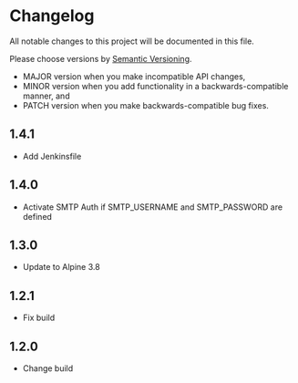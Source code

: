 # Changelog

All notable changes to this project will be documented in this file.

Please choose versions by [Semantic Versioning](http://semver.org/).

* MAJOR version when you make incompatible API changes,
* MINOR version when you add functionality in a backwards-compatible manner, and
* PATCH version when you make backwards-compatible bug fixes.

## 1.4.1

- Add Jenkinsfile

## 1.4.0

- Activate SMTP Auth if SMTP_USERNAME and SMTP_PASSWORD are defined

## 1.3.0

- Update to Alpine 3.8

## 1.2.1

- Fix build

## 1.2.0

- Change build

